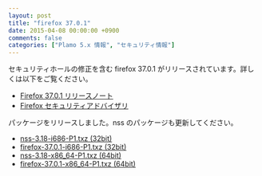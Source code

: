 ```yaml
---
layout: post
title: "firefox 37.0.1"
date: 2015-04-08 00:00:00 +0900
comments: false
categories: ["Plamo 5.x 情報", "セキュリティ情報"]
---
```

セキュリティホールの修正を含む firefox 37.0.1 がリリースされています。詳しくは以下をご覧ください。

* [Firefox 37.0.1 リリースノート](http://www.mozilla.jp/firefox/37.0.1/releasenotes/)
* [Firefox セキュリティアドバイザリ](http://www.mozilla-japan.org/security/known-vulnerabilities/firefox.html)

パッケージをリリースしました。nss のパッケージも更新してください。

* [nss-3.18-i686-P1.txz (32bit)](ftp://plamo.linet.gr.jp/pub/Plamo-5.x/x86/plamo/04_xapps/nss-3.18-i686-P1.txz)
* [firefox-37.0.1-i686-P1.txz (32bit)](ftp://plamo.linet.gr.jp/pub/Plamo-5.x/x86/plamo/04_xapps/firefox-37.0.1-i686-P1.txz)
* [nss-3.18-x86_64-P1.txz (64bit)](ftp://plamo.linet.gr.jp/pub/Plamo-5.x/x86_64/plamo/04_xapps/nss-3.18-x86_64-P1.txz)
* [firefox-37.0.1-x86_64-P1.txz (64bit)](ftp://plamo.linet.gr.jp/pub/Plamo-5.x/x86_64/plamo/04_xapps/firefox-37.0.1-x86_64-P1.txz)
